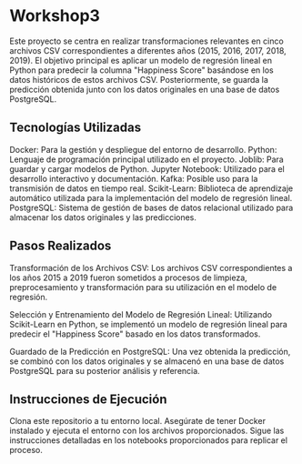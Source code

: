 # Workshop3
Este proyecto se centra en realizar transformaciones relevantes en cinco archivos CSV correspondientes a diferentes años (2015, 2016, 2017, 2018, 2019). El objetivo principal es aplicar un modelo de regresión lineal en Python para predecir la columna "Happiness Score" basándose en los datos históricos de estos archivos CSV. Posteriormente, se guarda la predicción obtenida junto con los datos originales en una base de datos PostgreSQL.

## Tecnologías Utilizadas
Docker: Para la gestión y despliegue del entorno de desarrollo.
Python: Lenguaje de programación principal utilizado en el proyecto.
Joblib: Para guardar y cargar modelos de Python.
Jupyter Notebook: Utilizado para el desarrollo interactivo y documentación.
Kafka: Posible uso para la transmisión de datos en tiempo real.
Scikit-Learn: Biblioteca de aprendizaje automático utilizada para la implementación del modelo de regresión lineal.
PostgreSQL: Sistema de gestión de bases de datos relacional utilizado para almacenar los datos originales y las predicciones.

## Pasos Realizados
Transformación de los Archivos CSV: Los archivos CSV correspondientes a los años 2015 a 2019 fueron sometidos a procesos de limpieza, preprocesamiento y transformación para su utilización en el modelo de regresión.

Selección y Entrenamiento del Modelo de Regresión Lineal: Utilizando Scikit-Learn en Python, se implementó un modelo de regresión lineal para predecir el "Happiness Score" basado en los datos transformados.

Guardado de la Predicción en PostgreSQL: Una vez obtenida la predicción, se combinó con los datos originales y se almacenó en una base de datos PostgreSQL para su posterior análisis y referencia.

## Instrucciones de Ejecución
Clona este repositorio a tu entorno local.
Asegúrate de tener Docker instalado y ejecuta el entorno con los archivos proporcionados.
Sigue las instrucciones detalladas en los notebooks proporcionados para replicar el proceso.
